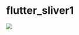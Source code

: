 # flutter_sliver1

![](https://github.com/jiang111/flutter_code/raw/master/flutter_sliver1/art/1.jpg)
